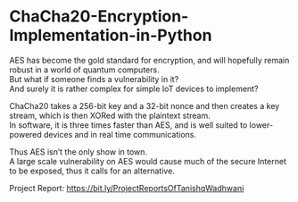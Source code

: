 # ChaCha20-Encryption-Implementation-in-Python

AES has become the gold standard for encryption, and will hopefully remain robust in a world of quantum computers.<br>
But what if someone finds a vulnerability in it?<br>
And surely it is rather complex for simple IoT devices to implement?<br>

ChaCha20 takes a 256-bit key and a 32-bit nonce and then creates a key stream, which is then XORed with the plaintext stream.<br>
In software, it is three times faster than AES, and is well suited to lower-powered devices and in real time communications.<br>

Thus AES isn’t the only show in town.<br>
A large scale vulnerability on AES would cause much of the secure Internet to be exposed, thus it calls for an alternative.<br>

Project Report: https://bit.ly/ProjectReportsOfTanishqWadhwani
